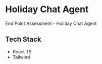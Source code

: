 # Holiday Chat Agent

End Point Assessment - Holiday Chat Agent

## Tech Stack

- React TS
- Tailwind
